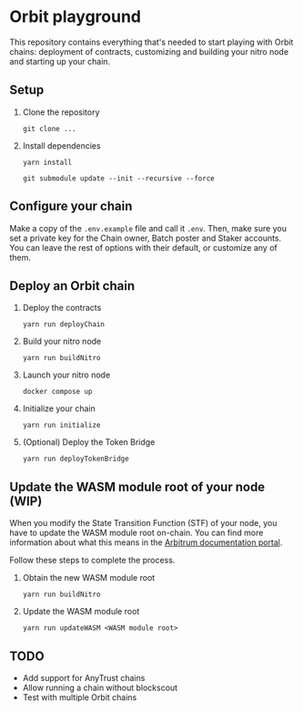 # Orbit playground

This repository contains everything that's needed to start playing with Orbit chains: deployment of contracts, customizing and building your nitro node and starting up your chain.

## Setup

1. Clone the repository

    `git clone ...`

2. Install dependencies

    `yarn install`

    `git submodule update --init --recursive --force`

## Configure your chain

Make a copy of the `.env.example` file and call it `.env`. Then, make sure you set a private key for the Chain owner, Batch poster and Staker accounts. You can leave the rest of options with their default, or customize any of them.

## Deploy an Orbit chain

1. Deploy the contracts

    `yarn run deployChain`

2. Build your nitro node

    `yarn run buildNitro`

3. Launch your nitro node

    `docker compose up`

4. Initialize your chain

    `yarn run initialize`

5. (Optional) Deploy the Token Bridge

    `yarn run deployTokenBridge`

## Update the WASM module root of your node (WIP)

When you modify the State Transition Function (STF) of your node, you have to update the WASM module root on-chain. You can find more information about what this means in the [Arbitrum documentation portal](https://docs.arbitrum.io/launch-orbit-chain/how-tos/customize-stf).

Follow these steps to complete the process.

1. Obtain the new WASM module root

    `yarn run buildNitro`

2. Update the WASM module root

    `yarn run updateWASM <WASM module root>`

## TODO
- Add support for AnyTrust chains
- Allow running a chain without blockscout
- Test with multiple Orbit chains
